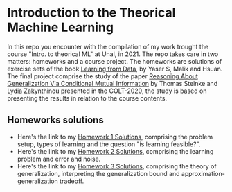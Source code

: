 # Introduction to the Theorical Machine Learning 
In this repo you encounter with the compilation of my work trought the course "Intro. to theorical ML" at Unal, in 2021. The repo takes care in two matters: homeworks and a course project. The homeworks are solutions of exercise sets of the book <a href='https://work.caltech.edu/textbook.html' target='_blank'>Learning from Data</a>, by Yaser S, Malik and Hsuan. The final project comprise the study of the paper <a href='http://proceedings.mlr.press/v125/steinke20a/steinke20a.pdf' target='_blank'>Reasoning About Generalization Via Conditional Mutual Information</a> by Thomas Steinke and Lydia Zakynthinou presented in the COLT-2020, the study is based on presenting the results in relation to the course contents.
## Homeworks solutions
<ul>
  <li>Here's the link to my <a href='https://github.com/EdwardSoto/Intro-Machine-Learning/blob/master/Homework%20%231%20ML.ipynb' target='_blank'>Homework 1 Solutions</a>, comprising the problem setup, types of learning and the question "is learning feasible?". <br>
  <li>Here's the link to my <a href='https://github.com/EdwardSoto/Intro-Machine-Learning/blob/master/Homework%232_ML.ipynb' target='_blank'>Homework 2 Solutions</a>, comprising the learning problem and error and noise. <br>
  <li>Here's the link to my <a href='https://github.com/EdwardSoto/Intro-Machine-Learning/blob/master/ML_Homework%233.ipynb' target='_blank'>Homework 3 Solutions</a>, comprising the theory of generalization, interpreting the generalization bound and approximation-generalization tradeoff.
</ul>